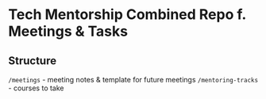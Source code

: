 # Tech Mentorship Combined Repo f. Meetings & Tasks

## Structure

`/meetings`         - meeting notes & template for future meetings
`/mentoring-tracks` - courses to take
